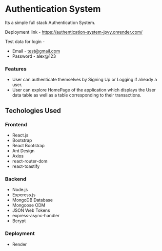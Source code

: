 # Authentication System

Its a simple full stack Authentication System.

Deployment link - https://authentication-system-jpvy.onrender.com/

Test data for login -

- Email - test@gmail.com
- Password - alex@123

### Features

- User can authenticate themselves by Signing Up or Logging if already a user.
- User can explore HomePage of the application which displays the User data table as well as a table corresponding to their transactions.

## Techologies Used

### Frontend

- React.js
- Bootstrap
- React Bootstrap
- Ant Design
- Axios
- react-router-dom
- react-toastify

### Backend

- Node.js
- Experess.js
- MongoDB Database
- Mongoose ODM
- JSON Web Tokens
- express-async-handler
- Bcrypt

### Deployment

- Render
